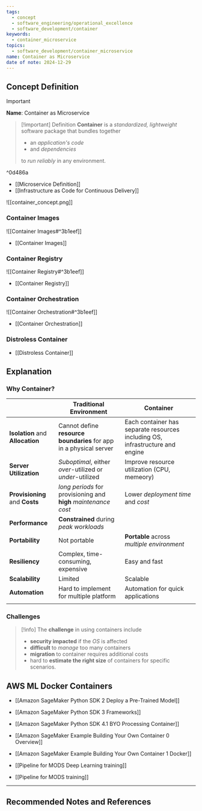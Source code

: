 ```yaml
---
tags:
  - concept
  - software_engineering/operational_excellence
  - software_development/container
keywords:
  - container_microservice
topics:
  - software_development/container_microservice
name: Container as Microservice
date of note: 2024-12-29
---
```


## Concept Definition

>[!important]
>**Name**: Container as Microservice

>[!important] Definition
>**Container** is a *standardized, lightweight* software package that bundles together 
>- an *application's code* 
>- and *dependencies* 
>  
>to *run reliably* in any environment.

^0d486a

- [[Microservice Definition]]
- [[Infrastructure as Code for Continuous Delivery]]

![[container_concept.png]]

### Container Images

![[Container Images#^3b1eef]]

- [[Container Images]]

### Container Registry

![[Container Registry#^3b1eef]]

- [[Container Registry]]

### Container Orchestration

![[Container Orchestration#^3b1eef]]

- [[Container Orchestration]]


### Distroless Container

- [[Distroless Container]]


## Explanation

### Why Container?

|                                  | **Traditional Environment**                                        | **Container**                                                                 |
| -------------------------------- | ------------------------------------------------------------------ | ----------------------------------------------------------------------------- |
| **Isolation** and **Allocation** | Cannot define **resource boundaries** for app in a physical server | Each container has separate resources including OS, infrastructure and engine |
| **Server Utilization**           | *Suboptimal*, either *over*-utilized or *under*-utilized           | Improve resource utilization (CPU, memeory)                                   |
| **Provisioning** and **Costs**   | *long periods* for provisioning and **high** *maintenance* *cost*  | Lower *deployment time* and *cost*                                            |
| **Performance**                  | **Constrained** during *peak workloads*                            |                                                                               |
| **Portability**                  | Not portable                                                       | **Portable** across *multiple environment*                                    |
| **Resiliency**                   | Complex, time-consuming, expensive                                 | Easy and fast                                                                 |
| **Scalability**                  | Limited                                                            | Scalable                                                                      |
| **Automation**                   | Hard to implement for multiple platform                            | Automation for quick applications                                             |
|                                  |                                                                    |                                                                               |

### Challenges

>[!info]
>The **challenge** in using containers include
>- **security impacted** if the *OS* is affected
>- **difficult** to *manage* too many containers
>- **migration** to container requires additional costs
>- hard to **estimate the right size** of containers for specific scenarios.



## AWS ML Docker Containers

- [[Amazon SageMaker Python SDK 2 Deploy a Pre-Trained Model]]
- [[Amazon SageMaker Python SDK 3 Frameworks]]
- [[Amazon SageMaker Python SDK 4.1 BYO Processing Container]]
- [[Amazon SageMaker Example Building Your Own Container 0 Overview]]
- [[Amazon SageMaker Example Building Your Own Container 1 Docker]]

- [[Pipeline for MODS Deep Learning training]]
- [[Pipeline for MODS training]]



-----------
##  Recommended Notes and References

